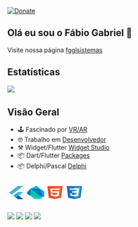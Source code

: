 <!--
**fggluiz/fggluiz** is a ✨ _special_ ✨ repository because its `README.md` (this file) appears on your GitHub profile.

Here are some ideas to get you started:

- 🔭 I’m currently working on ...
- 🌱 I’m currently learning ...
- 👯 I’m looking to collaborate on ...
- 🤔 I’m looking for help with ...
- 💬 Ask me about ...
- 📫 How to reach me: ...
- 😄 Pronouns: ...
- ⚡ Fun fact: ...
-->

[![Donate](https://img.shields.io/badge/Donate-PayPal-green.svg)](https://www.paypal.com/donate/?business=MLLK2BQQY68UY&no_recurring=0&currency_code=BRL)


## Olá eu sou o Fábio Gabriel 👋

Visite nossa página [fgglsistemas](https://fgglsistemas.com.br)

## Estatísticas

![](https://github-readme-stats.vercel.app/api?username=fggluiz&count_private=false&theme=merko&show_icons=true)

## Visão Geral

- 🕹 Fascinado por [VR/AR](https://aframe.io/)
- 🤓 Trabalho em [Desenvolvedor](https://fgglsistemas.com.br)
- ⚒️ Widget/Flutter [Widget Studio](https://widget.studio/)
- 📦 Dart/Flutter [Packages](https://pub.dev)
- 📦 Delphi/Pascal [Delphi](https://www.embarcadero.com/br)


<div style="display: inline_block"><br>
  <img align="center" alt="FGGL-Flutter" height="30" width="40" src="https://raw.githubusercontent.com/devicons/devicon/master/icons/flutter/flutter-original.svg">
  <img align="center" alt="FGGL-Dart" height="30" width="40" src="https://raw.githubusercontent.com/devicons/devicon/master/icons/dart/dart-original.svg">
  <img align="center" alt="FGGL-HTML" height="30" width="40" src="https://raw.githubusercontent.com/devicons/devicon/master/icons/html5/html5-original.svg">
  <img align="center" alt="FGGL-CSS" height="30" width="40" src="https://raw.githubusercontent.com/devicons/devicon/master/icons/css3/css3-original.svg">
</div>
  
  ##
  
<div> 
  <a href="https://www.youtube.com/channel/UCeRq4tYPnj10cSa8i8wOf3A" target="_blank"><img src="https://img.shields.io/badge/YouTube-FF0000?style=for-the-badge&logo=youtube&logoColor=white" target="_blank"></a>
  <a href="https://instagram.com/fggluiz" target="_blank"><img src="https://img.shields.io/badge/-Instagram-%23E4405F?style=for-the-badge&logo=instagram&logoColor=white" target="_blank"></a>
  <a href = "mailto:fggluiz@fgglsistemas.com.br"><img src="https://img.shields.io/badge/-Gmail-%23333?style=for-the-badge&logo=gmail&logoColor=white" target="_blank"></a>
  <a href="https://www.linkedin.com/in/rafaella-ballerini-45875016a" target="_blank"><img src="https://img.shields.io/badge/-Email-%230077B5?style=for-the-badge&logo=email&logoColor=white" target="_blank"></a> 
  
</div>
